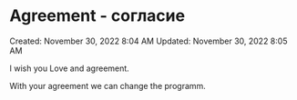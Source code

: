# Agreement - согласие

Created: November 30, 2022 8:04 AM
Updated: November 30, 2022 8:05 AM

I wish you Love and agreement.

With your agreement we can change the programm.